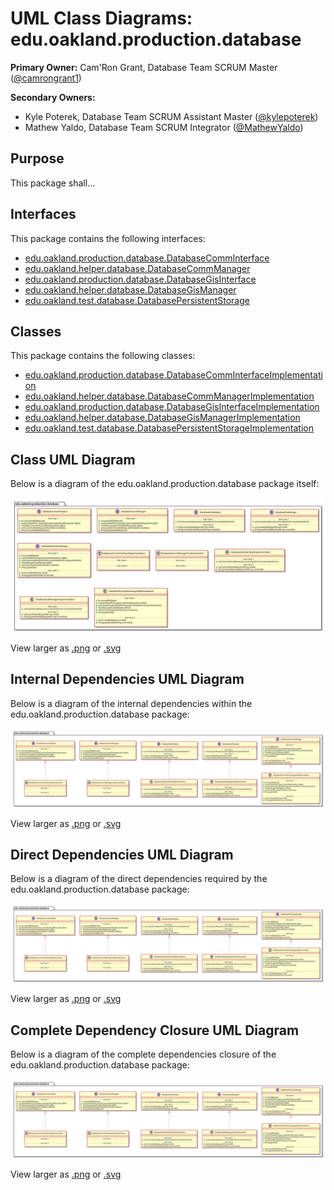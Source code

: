 # UML Class Diagrams: edu.oakland.production.database

**Primary Owner:** Cam'Ron Grant, Database Team SCRUM Master ([@camrongrant1](https://github.com/camrongrant1/))

**Secondary Owners:**

- Kyle Poterek, Database Team SCRUM Assistant Master ([@kylepoterek](https://github.com/kylepoterek/))
- Mathew Yaldo, Database Team SCRUM Integrator ([@MathewYaldo](https://github.com/MathewYaldo/))

## Purpose

This package shall...

## Interfaces

This package contains the following interfaces:

- [edu.oakland.production.database.DatabaseCommInterface](DatabaseCommInterface)
- [edu.oakland.helper.database.DatabaseCommManager](DatabaseCommManager)
- [edu.oakland.production.database.DatabaseGisInterface](DatabaseGisInterface)
- [edu.oakland.helper.database.DatabaseGisManager](DatabaseGisManager)
- [edu.oakland.test.database.DatabasePersistentStorage](DatabasePersistentStorage)

## Classes

This package contains the following classes:

- [edu.oakland.production.database.DatabaseCommInterfaceImplementation](DatabaseCommInterfaceImplementation)
- [edu.oakland.helper.database.DatabaseCommManagerImplementation](DatabaseCommManagerImplementation)
- [edu.oakland.production.database.DatabaseGisInterfaceImplementation](DatabaseGisInterfaceImplementation)
- [edu.oakland.helper.database.DatabaseGisManagerImplementation](DatabaseGisManagerImplementation)
- [edu.oakland.test.database.DatabasePersistentStorageImplementation](DatabasePersistentStorageImplementation)

## Class UML Diagram

Below is a diagram of the edu.oakland.production.database package itself:

![edu.oakland.production.database](./DatabaseProductionPackage.svg)

View larger as [.png](./DatabaseProductionPackage.png) or [.svg](./DatabaseProductionPackage.svg)

## Internal Dependencies UML Diagram

Below is a diagram of the internal dependencies within the edu.oakland.production.database package:

![edu.oakland.production.database Internal Dependencies](./DatabaseProductionPackage_InternalDependencies.svg)

View larger as [.png](./DatabaseProductionPackage_InternalDependencies.png) or [.svg](./DatabaseProductionPackage_InternalDependencies.svg)

## Direct Dependencies UML Diagram

Below is a diagram of the direct dependencies required by the edu.oakland.production.database package:

![edu.oakland.production.database Direct Dependencies](./DatabaseProductionPackage_DirectDependencies.svg)

View larger as [.png](./DatabaseProductionPackage_DirectDependencies.png) or [.svg](./DatabaseProductionPackage_DirectDependencies.svg)

## Complete Dependency Closure UML Diagram

Below is a diagram of the complete dependencies closure of the edu.oakland.production.database package:

![edu.oakland.production.database Dependency Closure](./DatabaseProductionPackage_Closure.svg)

View larger as [.png](./DatabaseProductionPackage_Closure.png) or [.svg](./DatabaseProductionPackage_Closure.svg)
